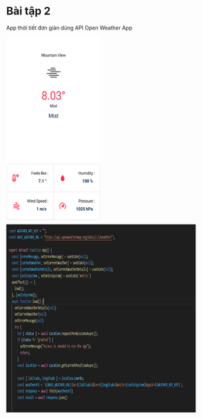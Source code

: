 # Bài tập 2 
App thời tiết đơn giản dùng API Open Weather App

<html>
<a href="url"><img src="./Untitled1.png" align="left" height="500" width="250" ></a>
<a href="url"><img src="./Untitled2.png" align="left" height="500" width="750" ></a>  
</html>

